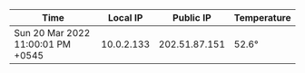 | Time     | Local IP | Public IP | Temperature |
| ----------- | ----------- | ----------- | ----------- |
| Sun 20 Mar 2022 11:00:01 PM +0545      | 10.0.2.133     | 202.51.87.151  | 52.6° |
